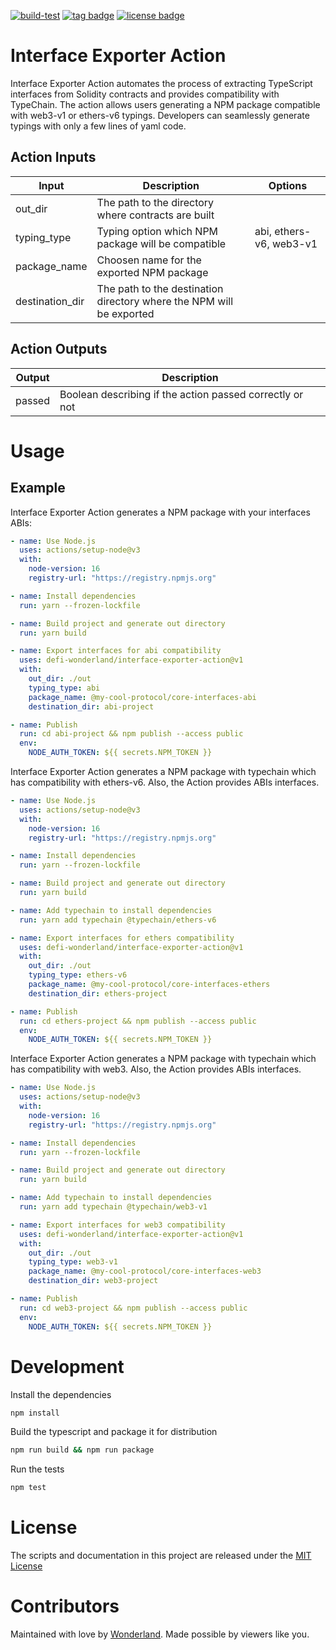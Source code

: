 [![build-test](https://github.com/defi-wonderland/interface-exporter-action/actions/workflows/test.yml/badge.svg?branch=main)](https://github.com/defi-wonderland/interface-exporter-action/actions/workflows/test.yml)
[![tag badge](https://img.shields.io/github/v/tag/defi-wonderland/interface-exporter-action)](https://github.com/defi-wonderland/interface-exporter-action/tags)
[![license badge](https://img.shields.io/github/license/defi-wonderland/interface-exporter-action)](./LICENSE)

# Interface Exporter Action

Interface Exporter Action automates the process of extracting TypeScript interfaces from Solidity contracts and provides compatibility with TypeChain. The action allows users generating a NPM package compatible with web3-v1 or ethers-v6 typings. Developers can seamlessly generate typings with only a few lines of yaml code.

## Action Inputs

| Input           | Description                                                          | Options                 |
| --------------- | -------------------------------------------------------------------- | ----------------------- |
| out_dir         | The path to the directory where contracts are built                  |                         |
| typing_type     | Typing option which NPM package will be compatible                   | abi, ethers-v6, web3-v1 |
| package_name    | Choosen name for the exported NPM package                            |                         |
| destination_dir | The path to the destination directory where the NPM will be exported |                         |

## Action Outputs

| Output | Description                                              |
| ------ | -------------------------------------------------------- |
| passed | Boolean describing if the action passed correctly or not |

# Usage

## Example

Interface Exporter Action generates a NPM package with your interfaces ABIs:

```yaml
- name: Use Node.js
  uses: actions/setup-node@v3
  with:
    node-version: 16
    registry-url: "https://registry.npmjs.org"

- name: Install dependencies
  run: yarn --frozen-lockfile

- name: Build project and generate out directory
  run: yarn build

- name: Export interfaces for abi compatibility
  uses: defi-wonderland/interface-exporter-action@v1
  with:
    out_dir: ./out
    typing_type: abi
    package_name: @my-cool-protocol/core-interfaces-abi
    destination_dir: abi-project

- name: Publish
  run: cd abi-project && npm publish --access public
  env:
    NODE_AUTH_TOKEN: ${{ secrets.NPM_TOKEN }}
```

Interface Exporter Action generates a NPM package with typechain which has compatibility with ethers-v6. Also, the Action provides ABIs interfaces.

```yaml
- name: Use Node.js
  uses: actions/setup-node@v3
  with:
    node-version: 16
    registry-url: "https://registry.npmjs.org"

- name: Install dependencies
  run: yarn --frozen-lockfile

- name: Build project and generate out directory
  run: yarn build

- name: Add typechain to install dependencies
  run: yarn add typechain @typechain/ethers-v6

- name: Export interfaces for ethers compatibility
  uses: defi-wonderland/interface-exporter-action@v1
  with:
    out_dir: ./out
    typing_type: ethers-v6
    package_name: @my-cool-protocol/core-interfaces-ethers
    destination_dir: ethers-project

- name: Publish
  run: cd ethers-project && npm publish --access public
  env:
    NODE_AUTH_TOKEN: ${{ secrets.NPM_TOKEN }}
```

Interface Exporter Action generates a NPM package with typechain which has compatibility with web3. Also, the Action provides ABIs interfaces.

```yaml
- name: Use Node.js
  uses: actions/setup-node@v3
  with:
    node-version: 16
    registry-url: "https://registry.npmjs.org"

- name: Install dependencies
  run: yarn --frozen-lockfile

- name: Build project and generate out directory
  run: yarn build

- name: Add typechain to install dependencies
  run: yarn add typechain @typechain/web3-v1

- name: Export interfaces for web3 compatibility
  uses: defi-wonderland/interface-exporter-action@v1
  with:
    out_dir: ./out
    typing_type: web3-v1
    package_name: @my-cool-protocol/core-interfaces-web3
    destination_dir: web3-project

- name: Publish
  run: cd web3-project && npm publish --access public
  env:
    NODE_AUTH_TOKEN: ${{ secrets.NPM_TOKEN }}
```

# Development

Install the dependencies

```bash
npm install
```

Build the typescript and package it for distribution

```bash
npm run build && npm run package
```

Run the tests

```bash
npm test
```

# License

The scripts and documentation in this project are released under the [MIT License](LICENSE)

# Contributors

Maintained with love by [Wonderland](https://defi.sucks). Made possible by viewers like you.
